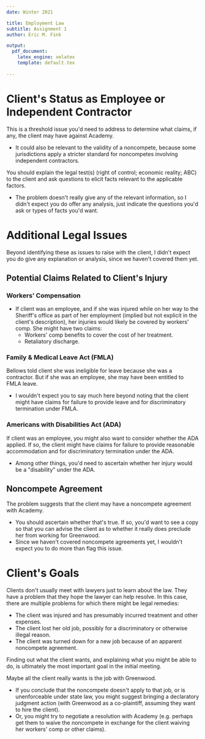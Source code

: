 ```yaml
---
date: Winter 2021

title: Employment Law
subtitle: Assignment 1
author: Eric M. Fink

output: 
  pdf_document:
    latex_engine: xelatex
    template: default.tex
    
---
```


# Client's Status as Employee or Independent Contractor 

This is a threshold issue you'd need to address to determine what claims, if any, the client may have against Academy. 

- It could also be relevant to the validity of a noncompete, because some jurisdictions apply a stricter standard for noncompetes involving independent contractors. 

You should explain the legal test(s) (right of control; economic reality; ABC) to the client and ask questions to elicit facts relevant to the applicable factors. 

- The problem doesn't really give any of the relevant information, so I didn't expect you do offer any analysis, just indicate the questions you'd ask or types of facts you'd want. 

# Additional Legal Issues

Beyond identifying these as issues to raise with the client, I didn't expect you do give any explanation or analysis, since we haven't covered them yet. 

## Potential Claims Related to Client's Injury

### Workers' Compensation 

- If client was an employee, and if she was injured while on her way to the Sheriff's office as part of her employment (implied but not explicit in the client's description), her injuries would likely be covered by workers' comp. She might have two claims: 
    - Workers' comp benefits to cover the cost of her treatment.
    - Retaliatory discharge. 

### Family & Medical Leave Act (FMLA)

Bellows told client she was ineligible for leave because she was a contractor. But if she was an employee, she may have been entitled to FMLA leave.

- I wouldn't expect you to say much here beyond noting that the client might have claims for failure to provide leave and for discriminatory termination under FMLA. 

### Americans with Disabilities Act (ADA)

If client was an employee, you might also want to consider whether the ADA applied. If so, the client might have claims for failure to provide reasonable accommodation and for discriminatory termination under the ADA. 

- Among other things, you'd need to ascertain whether her injury would be a "disability" under the ADA. 

## Noncompete Agreement 

The problem suggests that the client may have a noncompete agreement with Academy. 

- You should ascertain whether that's true. If so, you'd want to see a copy so that you can advise the client as to whether it really does preclude her from working for Greenwood. 
- Since we haven't covered noncompete agreements yet, I wouldn't expect you to do more than flag this issue. 

# Client's Goals

Clients don't usually meet with lawyers just to learn about the law. They have a problem that they hope the lawyer can help resolve. In this case, there are multiple problems for which there might be legal remedies: 

- The client was injured and has presumably incurred treatment and other expenses. 
- The client lost her old job, possibly for a discriminatory or otherwise illegal reason. 
- The client was turned down for a new job because of an apparent noncompete agreement. 

Finding out what the client wants, and explaining what you might be able to do, is ultimately the most important goal in the initial meeting. 

Maybe all the client really wants is the job with Greenwood. 

- If you conclude that the noncompete doesn't apply to that job, or is unenforceable under state law, you might suggest bringing a declaratory judgment action (with Greenwood as a co-plaintiff, assuming they want to hire the client). 
- Or, you might try to negotiate a resolution with Academy (e.g. perhaps get them to waive the noncompete in exchange for the client waiving her workers' comp or other claims).